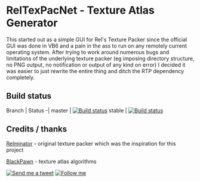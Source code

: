 RelTexPacNet - Texture Atlas Generator
======================================

This started out as a simple GUI for Rel's Texture Packer since the official GUI was done in VB6 and a pain in the ass to run on any remotely current operating system. After trying to work around numerous bugs and limitations of the underlying texture packer (eg imposing directory structure, no PNG output, no notification or output of any kind on error) I decided it was easier to just rewrite the entire thing and ditch the RTP dependency completely.

Build status
--------

Branch | Status
-|
master | [![Build status](https://ci-beta.appveyor.com/api/projects/status/51gsvoo39q01abmo/branch/master)](https://ci-beta.appveyor.com/project/nathanchere/relstexturepackernet)
stable | [![Build status](https://ci-beta.appveyor.com/api/projects/status/51gsvoo39q01abmo/branch/stable)](https://ci-beta.appveyor.com/project/nathanchere/relstexturepackernet)


Credits / thanks
------

[Relminator](http://rel.phatcode.net) - original texture packer which was the inspiration for this project

[BlackPawn](http://www.blackpawn.com/texts/lightmaps/default.html) - texture atlas algorithms

[![Send me a tweet](http://nathanchere.github.io/twitter_tweet.png)](https://twitter.com/intent/user?screen_name=nathanchere "Send me a tweet") [![Follow me](http://nathanchere.github.io/twitter_follow.png)](https://twitter.com/intent/user?screen_name=nathanchere "Follow me")
